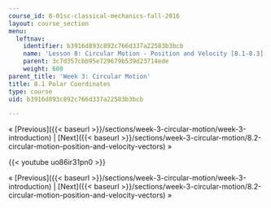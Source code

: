 ```yaml
---
course_id: 8-01sc-classical-mechanics-fall-2016
layout: course_section
menu:
  leftnav:
    identifier: b3916d893c892c766d337a22583b3bcb
    name: 'Lesson 8: Circular Motion - Position and Velocity [8.1-8.3]'
    parent: 3c7d357cbb95e729679b539d23714ede
    weight: 600
parent_title: 'Week 3: Circular Motion'
title: 8.1 Polar Coordinates
type: course
uid: b3916d893c892c766d337a22583b3bcb

---
```


« [Previous]({{< baseurl >}}/sections/week-3-circular-motion/week-3-introduction) | [Next]({{< baseurl >}}/sections/week-3-circular-motion/8.2-circular-motion-position-and-velocity-vectors) »

{{< youtube uo86ir31pn0 >}}

« [Previous]({{< baseurl >}}/sections/week-3-circular-motion/week-3-introduction) | [Next]({{< baseurl >}}/sections/week-3-circular-motion/8.2-circular-motion-position-and-velocity-vectors) »